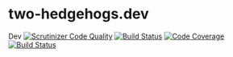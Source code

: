 two-hedgehogs.dev
=================
Dev
[![Scrutinizer Code Quality](https://scrutinizer-ci.com/g/0TshELn1ck/two-hedgehogs/badges/quality-score.png?b=dev)](https://scrutinizer-ci.com/g/0TshELn1ck/two-hedgehogs/?branch=dev)
[![Build Status](https://scrutinizer-ci.com/g/0TshELn1ck/two-hedgehogs/badges/build.png?b=dev)](https://scrutinizer-ci.com/g/0TshELn1ck/two-hedgehogs/build-status/dev)
[![Code Coverage](https://scrutinizer-ci.com/g/0TshELn1ck/two-hedgehogs/badges/coverage.png?b=dev)](https://scrutinizer-ci.com/g/0TshELn1ck/two-hedgehogs/?branch=dev)
[![Build Status](https://travis-ci.org/0TshELn1ck/two-hedgehogs.svg?branch=master)](https://travis-ci.org/0TshELn1ck/two-hedgehogs)
